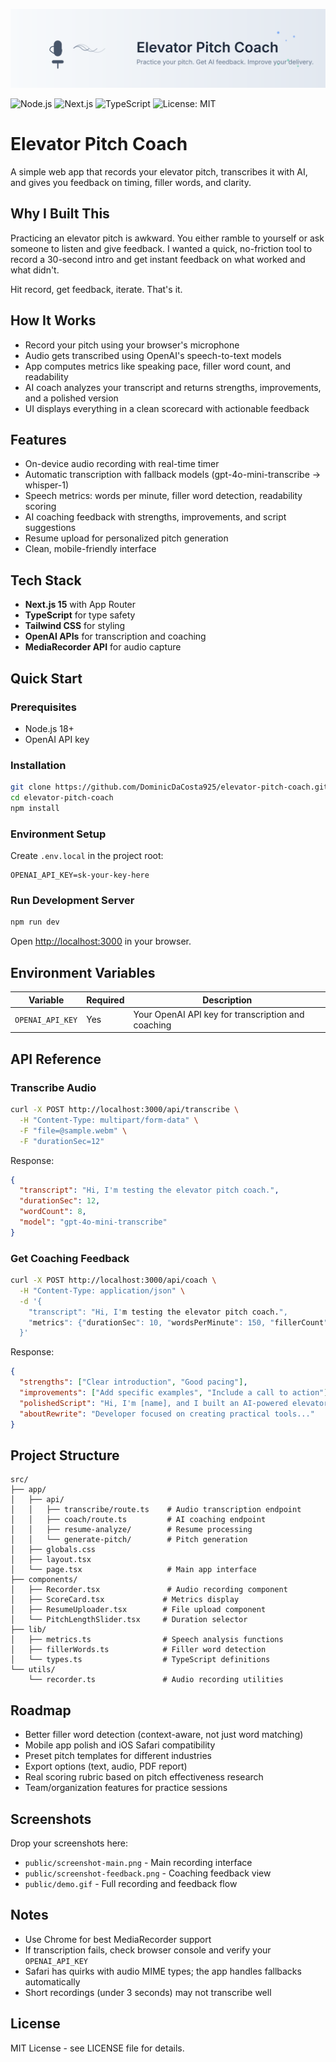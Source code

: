 ![Elevator Pitch Coach](./public/readme-banner.svg)

![Node.js](https://img.shields.io/badge/node-%3E%3D18-brightgreen)
![Next.js](https://img.shields.io/badge/next.js-15-black)
![TypeScript](https://img.shields.io/badge/typescript-blue)
![License: MIT](https://img.shields.io/badge/License-MIT-yellow.svg)

# Elevator Pitch Coach

A simple web app that records your elevator pitch, transcribes it with AI, and gives you feedback on timing, filler words, and clarity.

## Why I Built This

Practicing an elevator pitch is awkward. You either ramble to yourself or ask someone to listen and give feedback. I wanted a quick, no-friction tool to record a 30-second intro and get instant feedback on what worked and what didn't.

Hit record, get feedback, iterate. That's it.

## How It Works

- Record your pitch using your browser's microphone
- Audio gets transcribed using OpenAI's speech-to-text models
- App computes metrics like speaking pace, filler word count, and readability
- AI coach analyzes your transcript and returns strengths, improvements, and a polished version
- UI displays everything in a clean scorecard with actionable feedback

## Features

- On-device audio recording with real-time timer
- Automatic transcription with fallback models (gpt-4o-mini-transcribe → whisper-1)
- Speech metrics: words per minute, filler word detection, readability scoring
- AI coaching feedback with strengths, improvements, and script suggestions
- Resume upload for personalized pitch generation
- Clean, mobile-friendly interface

## Tech Stack

- **Next.js 15** with App Router
- **TypeScript** for type safety
- **Tailwind CSS** for styling
- **OpenAI APIs** for transcription and coaching
- **MediaRecorder API** for audio capture

## Quick Start

### Prerequisites

- Node.js 18+
- OpenAI API key

### Installation

```bash
git clone https://github.com/DominicDaCosta925/elevator-pitch-coach.git
cd elevator-pitch-coach
npm install
```

### Environment Setup

Create `.env.local` in the project root:

```
OPENAI_API_KEY=sk-your-key-here
```

### Run Development Server

```bash
npm run dev
```

Open [http://localhost:3000](http://localhost:3000) in your browser.

## Environment Variables

| Variable | Required | Description |
|----------|----------|-------------|
| `OPENAI_API_KEY` | Yes | Your OpenAI API key for transcription and coaching |

## API Reference

### Transcribe Audio

```bash
curl -X POST http://localhost:3000/api/transcribe \
  -H "Content-Type: multipart/form-data" \
  -F "file=@sample.webm" \
  -F "durationSec=12"
```

Response:
```json
{
  "transcript": "Hi, I'm testing the elevator pitch coach.",
  "durationSec": 12,
  "wordCount": 8,
  "model": "gpt-4o-mini-transcribe"
}
```

### Get Coaching Feedback

```bash
curl -X POST http://localhost:3000/api/coach \
  -H "Content-Type: application/json" \
  -d '{
    "transcript": "Hi, I'm testing the elevator pitch coach.",
    "metrics": {"durationSec": 10, "wordsPerMinute": 150, "fillerCount": 1, "readability": 8}
  }'
```

Response:
```json
{
  "strengths": ["Clear introduction", "Good pacing"],
  "improvements": ["Add specific examples", "Include a call to action"],
  "polishedScript": "Hi, I'm [name], and I built an AI-powered elevator pitch coach...",
  "aboutRewrite": "Developer focused on creating practical tools..."
}
```

## Project Structure

```
src/
├── app/
│   ├── api/
│   │   ├── transcribe/route.ts    # Audio transcription endpoint
│   │   ├── coach/route.ts         # AI coaching endpoint
│   │   ├── resume-analyze/        # Resume processing
│   │   └── generate-pitch/        # Pitch generation
│   ├── globals.css
│   ├── layout.tsx
│   └── page.tsx                   # Main app interface
├── components/
│   ├── Recorder.tsx               # Audio recording component
│   ├── ScoreCard.tsx             # Metrics display
│   ├── ResumeUploader.tsx        # File upload component
│   └── PitchLengthSlider.tsx     # Duration selector
├── lib/
│   ├── metrics.ts                # Speech analysis functions
│   ├── fillerWords.ts            # Filler word detection
│   └── types.ts                  # TypeScript definitions
└── utils/
    └── recorder.ts               # Audio recording utilities
```

## Roadmap

- Better filler word detection (context-aware, not just word matching)
- Mobile app polish and iOS Safari compatibility
- Preset pitch templates for different industries
- Export options (text, audio, PDF report)
- Real scoring rubric based on pitch effectiveness research
- Team/organization features for practice sessions

## Screenshots

Drop your screenshots here:
- `public/screenshot-main.png` - Main recording interface
- `public/screenshot-feedback.png` - Coaching feedback view
- `public/demo.gif` - Full recording and feedback flow

## Notes

- Use Chrome for best MediaRecorder support
- If transcription fails, check browser console and verify your `OPENAI_API_KEY`
- Safari has quirks with audio MIME types; the app handles fallbacks automatically
- Short recordings (under 3 seconds) may not transcribe well

## License

MIT License - see LICENSE file for details.